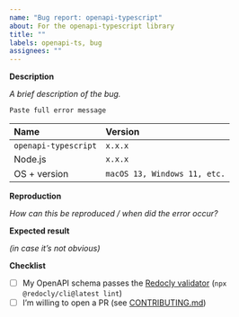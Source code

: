 ```yaml
---
name: "Bug report: openapi-typescript"
about: For the openapi-typescript library
title: ""
labels: openapi-ts, bug
assignees: ""
---
```


**Description**

_A brief description of the bug._

```
Paste full error message
```

| Name                 | Version                      |
| :------------------- | :--------------------------- |
| `openapi-typescript` | `x.x.x`                      |
| Node.js              | `x.x.x`                      |
| OS + version         | `macOS 13, Windows 11, etc.` |

**Reproduction**

_How can this be reproduced / when did the error occur?_

**Expected result**

_(in case it’s not obvious)_

**Checklist**

- [ ] My OpenAPI schema passes the [Redocly validator](https://redocly.com/docs/cli/commands/lint/) (`npx @redocly/cli@latest lint`)
- [ ] I’m willing to open a PR (see [CONTRIBUTING.md](https://github.com/openapi-ts/openapi-typescript/blob/main/packages/openapi-typescript/CONTRIBUTING.md))
